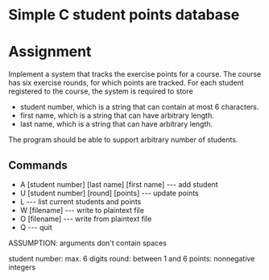 # Simple C student points database

# Assignment
Implement a system that tracks the exercise points for a course. The course has six exercise rounds, for which points are tracked. For each student registered to the course, the system is required to store

- student number, which is a string that can contain at most 6 characters.
- first name, which is a string that can have arbitrary length.
- last name, which is a string that can have arbitrary length.

The program should be able to support arbitrary number of students.



## Commands
- A [student number] [last name] [first name] --- add student
- U [student number] [round] [points]         --- update points
- L                                           --- list current students and points
- W [filename]                                --- write to plaintext file
- O [filename]                                --- write from plaintext file
- Q                                           --- quit

ASSUMPTION: arguments don't contain spaces

student number: max. 6 digits
round: between 1 and 6
points: nonnegative integers